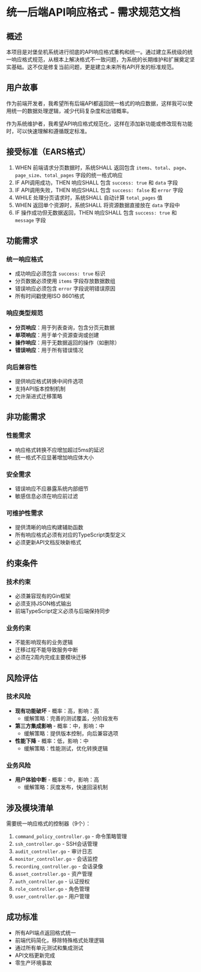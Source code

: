 # 统一后端API响应格式 - 需求规范文档

## 概述
本项目是对堡垒机系统进行彻底的API响应格式重构和统一。通过建立系统级的统一响应格式规范，从根本上解决格式不一致问题，为系统的长期维护和扩展奠定坚实基础。这不仅是修复当前问题，更是建立未来所有API开发的标准规范。

## 用户故事
作为前端开发者，我希望所有后端API都返回统一格式的响应数据，这样我可以使用统一的数据处理逻辑，减少代码复杂度和出错概率。

作为系统维护者，我希望API响应格式规范化，这样在添加新功能或修改现有功能时，可以快速理解和遵循既定标准。

## 接受标准（EARS格式）
1. WHEN 前端请求分页数据时，系统SHALL 返回包含 `items`、`total`、`page`、`page_size`、`total_pages` 字段的统一格式响应
2. IF API调用成功，THEN 响应SHALL 包含 `success: true` 和 `data` 字段
3. IF API调用失败，THEN 响应SHALL 包含 `success: false` 和 `error` 字段
4. WHILE 处理分页请求时，系统SHALL 自动计算 `total_pages` 值
5. WHEN 返回单个资源时，系统SHALL 将资源数据直接放在 `data` 字段中
6. IF 操作成功但无数据返回，THEN 响应SHALL 包含 `success: true` 和 `message` 字段

## 功能需求
### 统一响应格式
- 成功响应必须包含 `success: true` 标识
- 分页数据必须使用 `items` 字段存放数据数组
- 错误响应必须包含 `error` 字段说明错误原因
- 所有时间戳使用ISO 8601格式

### 响应类型规范
- **分页响应**：用于列表查询，包含分页元数据
- **单项响应**：用于单个资源查询或创建
- **操作响应**：用于无数据返回的操作（如删除）
- **错误响应**：用于所有错误情况

### 向后兼容性
- 提供响应格式转换中间件选项
- 支持API版本控制机制
- 允许渐进式迁移策略

## 非功能需求
### 性能需求
- 响应格式转换不应增加超过5ms的延迟
- 统一格式不应显著增加响应体大小

### 安全需求
- 错误响应不应暴露系统内部细节
- 敏感信息必须在响应前过滤

### 可维护性需求
- 提供清晰的响应构建辅助函数
- 所有响应格式必须有对应的TypeScript类型定义
- 必须更新API文档反映新格式

## 约束条件
### 技术约束
- 必须兼容现有的Gin框架
- 必须支持JSON格式输出
- 前端TypeScript定义必须与后端保持同步

### 业务约束
- 不能影响现有的业务逻辑
- 迁移过程不能导致服务中断
- 必须在2周内完成主要模块迁移

## 风险评估
### 技术风险
- **现有功能破坏** - 概率：高，影响：高
  - 缓解策略：完善的测试覆盖，分阶段发布
- **第三方集成影响** - 概率：中，影响：中
  - 缓解策略：提供版本控制，向后兼容选项
- **性能下降** - 概率：低，影响：中
  - 缓解策略：性能测试，优化转换逻辑

### 业务风险
- **用户体验中断** - 概率：中，影响：高
  - 缓解策略：灰度发布，快速回滚机制

## 涉及模块清单
需要统一响应格式的控制器（9个）：
1. `command_policy_controller.go` - 命令策略管理
2. `ssh_controller.go` - SSH会话管理
3. `audit_controller.go` - 审计日志
4. `monitor_controller.go` - 会话监控
5. `recording_controller.go` - 会话录像
6. `asset_controller.go` - 资产管理
7. `auth_controller.go` - 认证授权
8. `role_controller.go` - 角色管理
9. `user_controller.go` - 用户管理

## 成功标准
- 所有API端点返回格式统一
- 前端代码简化，移除特殊格式处理逻辑
- 通过所有单元测试和集成测试
- API文档更新完成
- 零生产环境事故